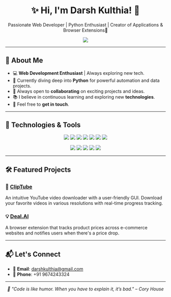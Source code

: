 <h1 align="center">✨ Hi, I'm Darsh Kulthia! 👋</h1>
<p align="center">Passionate Web Developer | Python Enthusiast | Creator of Applications & Browser Extensions🚀</p>

<p align="center">
  <p align="center"> <img src="https://komarev.com/ghpvc/?username=Darshkul24&label=Profile%20views&color=grey&style=plastic&abbreviated=true"/> </p>
</p>

---

## 🌱 About Me

- 💻 **Web Development Enthusiast** | Always exploring new tech.
- 🌱 Currently diving deep into **Python** for powerful automation and data projects.
- 👯 Always open to **collaborating** on exciting projects and ideas.
- 📚 I believe in continuous learning and exploring new **technologies**.
- 💬 Feel free to **get in touch**.

---

## 🔧 Technologies & Tools

<p align="center">
  <img src="https://img.shields.io/badge/HTML5-E34F26?style=plastic&logo=html5&logoColor=black" />
  <img src="https://img.shields.io/badge/CSS3-1572B6?style=plastic&logo=css3&logoColor=black" />
  <img src="https://img.shields.io/badge/JavaScript-F7DF1E?style=plastic&logo=javascript&logoColor=black" />
  <img src="https://img.shields.io/badge/SASS-CC6699?style=plastic&logo=sass&logoColor=white" />
  <img src="https://img.shields.io/badge/Java-007396?style=plastic&logo=java&logoColor=white" />
  <img src="https://img.shields.io/badge/Python-3776AB?style=plastic&logo=python&logoColor=black" />
  <img src="https://img.shields.io/badge/Flask-000000?style=plastic&logo=flask&logoColor=white" />

  
</p>

<p align="center">
  <img src="https://img.shields.io/badge/Git-F05032?style=plastic&logo=git&logoColor=white" />
  <img src="https://img.shields.io/badge/GitHub-181717?style=plastic&logo=github&logoColor=white" />
  <img src="https://img.shields.io/badge/VS_Code-007ACC?style=plastic&logo=visualstudiocode&logoColor=white" />
  <img src="https://img.shields.io/badge/PyCharm-000000?style=plastic&logo=pycharm&logoColor=white" />
  <img src="https://img.shields.io/badge/Sublime_Text-FF9800?style=plastic&logo=sublime-text&logoColor=white" />
</p>

---

## 🛠️ Featured Projects

### 🚀 [ClipTube](https://github.com/darshkul24/ClipTube)
An intuitive YouTube video downloader with a user-friendly GUI. Download your favorite videos in various resolutions with real-time progress tracking.

### 💡 [Deal.AI](https://github.com/darshkul24/Deal.AI)
A browser extension that tracks product prices across e-commerce websites and notifies users when there's a price drop.

---

## 📬 Let's Connect

- 📧 **Email**: [darshkulthia@gmail.com](mailto:darshkulthia@gmail.com)
- 📱 **Phone**: +91 9674243324



---

<p align="center">
  <em>🌟 "Code is like humor. When you have to explain it, it’s bad." – Cory House</em>
</p>
